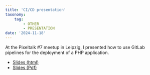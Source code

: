 ```yaml
---
title: 'CI/CD presentation'
taxonomy:
    tag:
        - OTHER
        - PRESENTATION
date: '2024-11-18'
---
```


At the Pixeltalk #7 meetup in Leipzig, I presented how to use GitLab pipelines for the deployment of a PHP application.

- [Slides (html)](./slides/index.html)
- [Slides (Pdf)](./slides/slides.pdf)